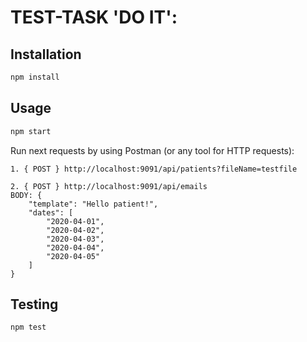 # TEST-TASK 'DO IT':

## Installation

```bash
npm install
```

## Usage

```bash
npm start
```

Run next requests by using Postman (or any tool for HTTP requests):

```
1. { POST } http://localhost:9091/api/patients?fileName=testfile
```

```
2. { POST } http://localhost:9091/api/emails
BODY: {
    "template": "Hello patient!",
    "dates": [
        "2020-04-01",
        "2020-04-02",
        "2020-04-03",
        "2020-04-04",
        "2020-04-05"
    ]
}
```

## Testing

```
npm test
```